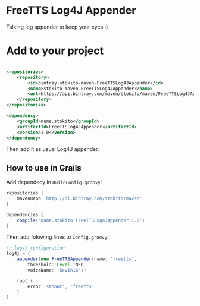 # FreeTTS Log4J Appender

Talking log appender to keep your eyes :)

# Add to your project
```xml

<repositories>
    <repository>
        <id>bintray-stokito-maven-FreeTTSLog4JAppender</id>
        <name>stokito-maven-FreeTTSLog4JAppender</name>
        <url>https://api.bintray.com/maven/stokito/maven/FreeTTSLog4JAppender</url>
    </repository>
</repositories>

<dependency>
    <groupId>name.stokito</groupId>
    <artifactId>FreeTTSLog4JAppender</artifactId>
    <version>1.0</version>
</dependency>
```

Then add it as usual Log4J appender.

## How to use in Grails
Add dependecy in `BuildConfig.groovy`:

```groovy
repositories {
    mavenRepo 'http://dl.bintray.com/stokito/maven'
}

dependencies {
    compile('name.stokito:FreeTTSLog4JAppender:1.0')
}
```

Then add folowing lines to `Config.groovy`:

```groovy
// log4j configuration
log4j = {
    appender(new FreeTTSAppender(name: 'freetts', 
        threshold: Level.INFO,
        voiceName: 'kevin16'))

    root {
        error 'stdout', 'freetts'
    }
}
```

